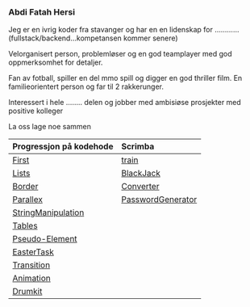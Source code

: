 
### Abdi Fatah Hersi


Jeg er en ivrig koder fra stavanger og har en en lidenskap for …………(fullstack/backend…kompetansen kommer senere)

Velorganisert person, problemløser og en god teamplayer med god oppmerksomhet for detaljer. 

Fan av fotball, spiller en del mmo spill og digger en god thriller film. En familieorientert person og far til 2 rakkerunger.

Interessert i hele …….. delen og jobber med ambisiøse prosjekter med positive kolleger  

La oss lage noe sammen


| Progressjon på kodehode                               | Scrimba                                                       |
| :---                                                  | :---                                                          |    
| [First](./Lekser/html_formatting/)                    | [train](./Project_train/)                                     |    
| [Lists](./Lekser/lister/)                             | [BlackJack](./Scrimba/Module%203/Blackjack/)                  |    
| [Border](./Lekser/border_etc/)                        | [Converter](./Scrimba/solo_converter/)                        |        
| [Parallex](./Lekser/basic_parallex/)                  | [PasswordGenerator](./Scrimba/Module%203/password_generator/) |        
| [StringManipulation](./Lekser/string_manipulation/)   |                                                               |               
| [Tables](./Lekser/tables/)                            |                                                               |
| [Pseudo-Element](./Lekser/pseudo_element/)            |                                                               |
| [EasterTask](./Lekser/Easter_task_2022/)              |                                                               |    
| [Transition](./Lekser/CSS_transition/)                |                                                               |    
| [Animation](./Lekser/animation/)                      |                                                               |       
| [Drumkit](./Lekser/Drumkit_project/)                  |                                                                                                                      
